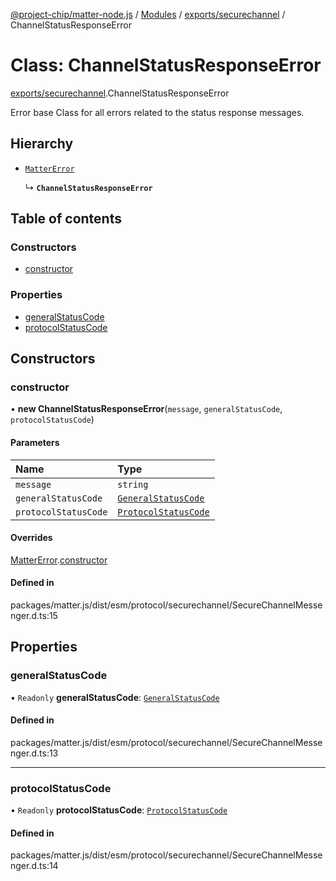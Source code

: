 [@project-chip/matter-node.js](../README.md) / [Modules](../modules.md) / [exports/securechannel](../modules/exports_securechannel.md) / ChannelStatusResponseError

# Class: ChannelStatusResponseError

[exports/securechannel](../modules/exports_securechannel.md).ChannelStatusResponseError

Error base Class for all errors related to the status response messages.

## Hierarchy

- [`MatterError`](exports_common.MatterError.md)

  ↳ **`ChannelStatusResponseError`**

## Table of contents

### Constructors

- [constructor](exports_securechannel.ChannelStatusResponseError.md#constructor)

### Properties

- [generalStatusCode](exports_securechannel.ChannelStatusResponseError.md#generalstatuscode)
- [protocolStatusCode](exports_securechannel.ChannelStatusResponseError.md#protocolstatuscode)

## Constructors

### constructor

• **new ChannelStatusResponseError**(`message`, `generalStatusCode`, `protocolStatusCode`)

#### Parameters

| Name | Type |
| :------ | :------ |
| `message` | `string` |
| `generalStatusCode` | [`GeneralStatusCode`](../enums/exports_securechannel.GeneralStatusCode.md) |
| `protocolStatusCode` | [`ProtocolStatusCode`](../enums/exports_securechannel.ProtocolStatusCode.md) |

#### Overrides

[MatterError](exports_common.MatterError.md).[constructor](exports_common.MatterError.md#constructor)

#### Defined in

packages/matter.js/dist/esm/protocol/securechannel/SecureChannelMessenger.d.ts:15

## Properties

### generalStatusCode

• `Readonly` **generalStatusCode**: [`GeneralStatusCode`](../enums/exports_securechannel.GeneralStatusCode.md)

#### Defined in

packages/matter.js/dist/esm/protocol/securechannel/SecureChannelMessenger.d.ts:13

___

### protocolStatusCode

• `Readonly` **protocolStatusCode**: [`ProtocolStatusCode`](../enums/exports_securechannel.ProtocolStatusCode.md)

#### Defined in

packages/matter.js/dist/esm/protocol/securechannel/SecureChannelMessenger.d.ts:14
